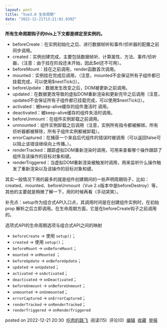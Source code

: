 ```yaml
---
layout: post
title: "Vue3.0 生命周期"
date: "2022-12-21T13:21:02.939Z"
---
```

**所有生命周期钩子的this上下文都是绑定至实例的。**

*   beforeCreate：在实例初始化之后、进行数据帧听和事件/侦听器的配置之前同步调用。
*   created：实例创建完成，主要包括数据帧听、计算属性、方法、事件/侦听器，（注意：由于挂在阶段还未开始，因此$el还不可用）。
*   beforeMount：挂在之前调用，render函数首次调用。
*   mounted：实例挂在完成后调用，（注意，mounted不会保证所有子组件都已挂载完成，可以使用$nextTick()）。
*   beforeUpdate：数据发生改变之后，DOM被更新之前调用。
*   updated：在数据更改导致的虚拟DOM重新渲染和更新完毕之后调用（注意，updated不会保证所有子组件都已挂载完成，可以使用$nextTick()）。
*   activated：被keep-alive缓存的组件激活时 调用。
*   deactivated：被keep-alive缓存的组件失活时调用。
*   beforeUnmount：在组件实例卸载之前调用。
*   unmounted：组件实例卸载之后调用（注意，实例所有指令都被解绑，所有侦听器都被移除，所有子组件实例都被卸载）。
*   errorCaptured：在捕获一个来自后代组件的错误时被调用（可以返回false可以阻止该错误继续向上传播。）。
*   renderTracked：跟踪虚拟DOM重新渲染时调用，可用来查看哪个操作跟踪了组件及该操作的目标对象和键。
*   renderTriggered：当虚拟DOM重新渲染被触发时调用，用来监听什么操作触发了重新渲染以及该操作的目标对象和键。

其实一般情况下用的最多的就是组件创建期间的一些声明周期钩子，比如：created、mounted、beforeUnmount（Vue 2.x版本中是beforeDestroy）等，其他的主要就是稍微了解一下，用的时候再看（手动哭笑）。

补充点：setup作为组合式API入口点，其调用时间是在创建组件实例时，在初始 prop 解析之后立即调用。在生命周期方面，它是在beforeCreate钩子之前调用的。

选项式API的生命周期选项与组合式API之间的映射

*   `beforeCreate` -> 使用 `setup()`；
*   `created` -> 使用 `setup()`；
*   `beforeMount` -> `onBeforeMount`；
*   `mounted` -> `onMounted` ；
*   `beforeUpdate` -> `onBeforeUpdate`；
*   `updated` -> `onUpdated`；
*   `activated` -> `onActivated`；
*   `deactivated` -> `onDeactivated`；
*   `beforeUnmount` -> `onBeforeUnmount`；
*   `unmounted` -> `onUnmounted`；
*   `errorCaptured` -> `onErrorCaptured`；
*   `renderTracked` -> `onRenderTracked`；
*   `renderTriggered` -> `onRenderTriggered`

posted on 2022-12-21 20:30  [吃肉的路飞](https://www.cnblogs.com/liangzailiu/)  阅读(15)  评论(0)  [编辑](https://i.cnblogs.com/EditPosts.aspx?postid=16997189)  [收藏](javascript:void(0))  [举报](javascript:void(0))